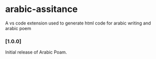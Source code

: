 # arabic-assitance
A vs code extension used to generate html code for arabic writing and arabic poem

### [1.0.0]

Initial release of Arabic Poam.
